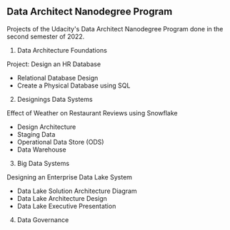 ## Data Architect Nanodegree Program

Projects of the Udacity's Data Architect Nanodegree Program done in the second semester of 2022.

1. Data Architecture Foundations

Project: Design an HR Database

- Relational Database Design
- Create a Physical Database using SQL

2. Designings Data Systems

Effect of Weather on Restaurant Reviews using Snowflake

- Design Architecture
- Staging Data
- Operational Data Store (ODS)
- Data Warehouse

3. Big Data Systems

Designing an Enterprise Data Lake System

- Data Lake Solution Architecture Diagram
- Data Lake Architecture Design
- Data Lake Executive Presentation

4. Data Governance

